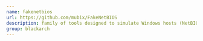 ```yaml
---
name: fakenetbios
url: https://github.com/mubix/FakeNetBIOS
description: family of tools designed to simulate Windows hosts (NetBIOS) on a LAN. URL : https://github.com/mubix/FakeNetBIOS Groups : blackarch blackarch-spoof blackarch-honeypot blackarch-networking
group: blackarch
---
```

